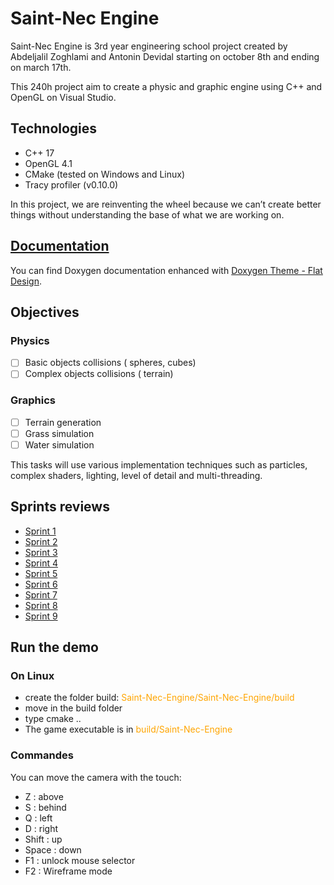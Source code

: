 # Saint-Nec Engine

Saint-Nec Engine is 3rd year engineering school project created by Abdeljalil Zoghlami and Antonin Devidal starting on october 8th and ending on march 17th.

This 240h project aim to create a physic and graphic engine using C++ and OpenGL on Visual Studio.

## Technologies

- C++ 17
- OpenGL 4.1
- CMake (tested on Windows and Linux)
- Tracy profiler (v0.10.0)

In this project, we are reinventing the wheel because we can’t create better things without understanding the base of what we are working on.

## [Documentation](https://antonindevidal.github.io/Saint-Nec-Engine-Documentation)

You can find Doxygen documentation enhanced with [Doxygen Theme - Flat Design](https://github.com/kcwongjoe/doxygen_theme_flat_design).

## Objectives

### Physics

- [ ]  Basic objects collisions ( spheres, cubes)
- [ ]  Complex objects collisions ( terrain)

### Graphics

- [ ]  Terrain generation
- [ ]  Grass simulation
- [ ]  Water simulation

This tasks will use various implementation techniques such as particles, complex shaders, lighting, level of detail and multi-threading.

## Sprints reviews
- [Sprint 1](Doc/SprintReviews/Sprint_1.md)
- [Sprint 2](Doc/SprintReviews/Sprint_2.md)
- [Sprint 3](Doc/SprintReviews/Sprint_3.md)
- [Sprint 4](Doc/SprintReviews/Sprint_4.md)
- [Sprint 5](Doc/SprintReviews/Sprint_5.md)
- [Sprint 6](Doc/SprintReviews/Sprint_6.md)
- [Sprint 7](Doc/SprintReviews/Sprint_7.md)
- [Sprint 8](Doc/SprintReviews/Sprint_8.md)
- [Sprint 9](Doc/SprintReviews/Sprint_9.md)


## Run the demo

### On Linux

- create the folder build: <span style="color:orange">Saint-Nec-Engine/Saint-Nec-Engine/build</span>
- move in the build folder
- type cmake ..
- The game executable is in <span style="color:orange">build/Saint-Nec-Engine</span>

### Commandes

You can move the camera with the touch:
- Z : above
- S : behind
- Q : left
- D : right
- Shift : up
- Space : down
- F1 : unlock mouse selector
- F2 : Wireframe mode
